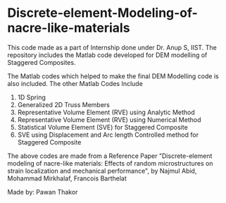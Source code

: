 # Discrete-element-Modeling-of-nacre-like-materials

This code made as a part of Internship done under Dr. Anup S, IIST. The repository includes the Matlab code developed for DEM modelling of Staggered Composites.

The Matlab codes which helped to make the final DEM Modelling code is also included. The other Matlab Codes Include
1) 1D Spring
2) Generalized 2D Truss Members
3) Representative Volume Element (RVE) using Analytic Method 
4) Representative Volume Element (RVE) using Numerical Method
5) Statistical Volume Element (SVE) for Staggered Composite
6) SVE using Displacement and Arc length Controlled method for Staggered Composite

The above codes are made from a Reference Paper "Discrete-element modeling of nacre-like materials: Effects of random microstructures on strain localization and mechanical performance", by Najmul Abid, Mohammad Mirkhalaf, Francois Barthelat

Made by: Pawan Thakor
